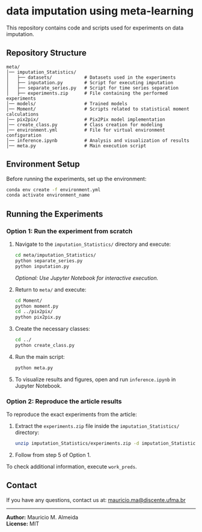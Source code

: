 # data imputation using meta-learning

This repository contains code and scripts used for experiments on data imputation.

## Repository Structure

```
meta/
│── imputation_Statistics/
│   ├── datasets/            # Datasets used in the experiments
│   ├── inputation.py        # Script for executing imputation
│   ├── separate_series.py   # Script for time series separation
│   ├── experiments.zip      # File containing the performed experiments
│── models/                  # Trained models
│── Moment/                  # Scripts related to statistical moment calculations
│── pix2pix/                 # Pix2Pix model implementation
│── create_class.py          # Class creation for modeling
│── environment.yml          # File for virtual environment configuration
│── inference.ipynb          # Analysis and visualization of results
│── meta.py                  # Main execution script
```

## Environment Setup

Before running the experiments, set up the environment:

```bash
conda env create -f environment.yml
conda activate environment_name
```

## Running the Experiments

### Option 1: Run the experiment from scratch

1. Navigate to the `imputation_Statistics/` directory and execute:

    ```bash
    cd meta/imputation_Statistics/
    python separate_series.py
    python inputation.py
    ```
    *Optional: Use Jupyter Notebook for interactive execution.*

2. Return to `meta/` and execute:

    ```bash
    cd Moment/
    python moment.py
    cd ../pix2pix/
    python pix2pix.py
    ```

3. Create the necessary classes:

    ```bash
    cd ../
    python create_class.py
    ```

4. Run the main script:

    ```bash
    python meta.py
    ```

5. To visualize results and figures, open and run `inference.ipynb` in Jupyter Notebook.

### Option 2: Reproduce the article results

To reproduce the exact experiments from the article:

1. Extract the `experiments.zip` file inside the `imputation_Statistics/` directory:
    ```bash
    unzip imputation_Statistics/experiments.zip -d imputation_Statistics/
    ```
2. Follow from step 5 of Option 1.

To check additional information, execute `work_preds`.

## Contact

If you have any questions, contact us at: mauricio.ma@discente.ufma.br

---

**Author:** Mauricio M. Almeida  
**License:** MIT
